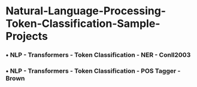 # Natural-Language-Processing-Token-Classification-Sample-Projects
### •	NLP - Transformers - Token Classification - NER - Conll2003
### •	NLP - Transformers - Token Classification - POS Tagger - Brown

